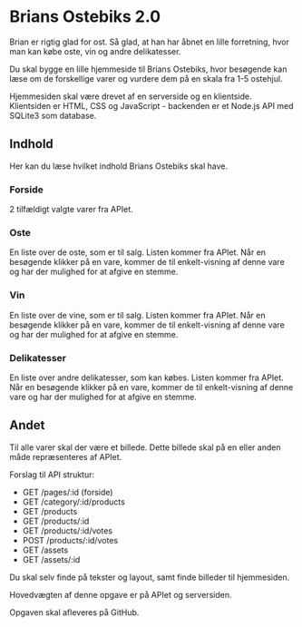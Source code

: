 # Brians Ostebiks 2.0

Brian er rigtig glad for ost. Så glad, at han har åbnet en lille forretning, hvor man kan købe oste, vin og andre delikatesser.

Du skal bygge en lille hjemmeside til Brians Ostebiks, hvor besøgende kan læse om de forskellige varer og vurdere dem på en skala fra 1-5 ostehjul.

Hjemmesiden skal være drevet af en serverside og en klientside. Klientsiden er HTML, CSS og JavaScript - backenden er et Node.js API med SQLite3 som database.

## Indhold
Her kan du læse hvilket indhold Brians Ostebiks skal have.

### Forside
2 tilfældigt valgte varer fra APIet.

### Oste
En liste over de oste, som er til salg. Listen kommer fra APIet.
Når en besøgende klikker på en vare, kommer de til enkelt-visning af denne vare og har der mulighed for at afgive en stemme.

### Vin
En liste over de vine, som er til salg. Listen kommer fra APIet.
Når en besøgende klikker på en vare, kommer de til enkelt-visning af denne vare og har der mulighed for at afgive en stemme.

### Delikatesser
En liste over andre delikatesser, som kan købes. Listen kommer fra APIet.
Når en besøgende klikker på en vare, kommer de til enkelt-visning af denne vare og har der mulighed for at afgive en stemme.

## Andet
Til alle varer skal der være et billede. Dette billede skal på en eller anden måde repræsenteres af APIet.

Forslag til API struktur:

* GET /pages/:id (forside)
* GET /category/:id/products
* GET /products
* GET /products/:id
* GET /products/:id/votes
* POST /products/:id/votes
* GET /assets
* GET /assets/:id

Du skal selv finde på tekster og layout, samt finde billeder til hjemmesiden.

Hovedvægten af denne opgave er på APIet og serversiden.

Opgaven skal afleveres på GitHub.
